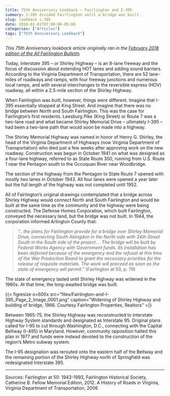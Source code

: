 ```yaml
---
title: 75th Anniversary Lookback — Fairlington and I-395
summary: I-395 divided Fairlington until a bridge was built.
slug: lookback i-395
date: 2018-02-01T07:00:00-05:00
categories: ["Articles"]
tags: ["75th Anniversary Lookback"]
---
```


*This 75th Anniversary lookback article originally ran in the [February 2018 edition of the All Fairlington Bulletin](http://www.fca-fairlington.org/wp-content/uploads/february_2018_afb.pdf#page=11).*

Today, Interstate 395 – or Shirley Highway – is an 8-lane freeway and the focus of discussion about extending HOT lanes and adding sound barriers. According to the Virginia Department of Transportation, there are 52 lane-miles of roadways and ramps, with four freeway junctions and numerous local ramps, and with several interchanges to the reversible express (HOV) roadway, all within a 2.5-mile section of the Shirley Highway.

When Fairlington was built, however, things were different. Imagine that I-395 essentially stopped at King Street. And imagine that there was no bridge between North and South Fairlington. This was the case for Fairlington’s first residents. Leesburg Pike (King Street) or Route 7 was a two-lane road and what became Shirley Memorial Drive – ultimately I-395 – had been a two-lane path that would soon be made into a highway.

The Shirley Memorial Highway was named in honor of Henry G. Shirley, the head of the Virginia Department of Highways (now Virginia Department of Transportation) who died just a few weeks after approving work on the new roadway. Construction was begun in October 1941 on what was designed as a four-lane highway, referred to as State Route 350, running from U.S. Route 1 near the Pentagon south to the Occoquan River near Woodbridge.

The section of the highway from the Pentagon to State Route 7 opened with mostly two lanes in October 1943. All four lanes were opened a year later but the full length of the highway was not completed until 1952.

All of Fairlington’s original drawings contemplated that a bridge across Shirley Highway would connect North and South Fairlington and would be built at the same time as the community and the highway were being constructed. The Defense Homes Corporation, which built Fairlington, conveyed the necessary land, but the bridge was not built. In 1944, the corporation informed Arlington County that:

> *“…the plans for Fairlington provide for a bridge over Shirley Memorial Drive, connecting South Abingdon in the North side with 34th Street South in the South side of the project…. The bridge will be built by Federal Works Agency with Government funds. Its installation has been deferred because of the emergency and the refusal at this time of the War Production Board to grant the necessary priorities for the release of requisite materials. The work will proceed as soon as the state of emergency will permit.”* (Fairlington at 50, p. 79)

The state of emergency lasted until Shirley Highway was widened in the 1960s. At that time, the long-awaited bridge was built.

{{< figresize o=600x src="files/Fairlington-and-I-395_Page_2_Image_0001.png" caption="Widening of Shirley Highway and building of bridge, 1966. Courtesy Fairlington Properties, Realtors" >}}

Between 1965-75, the Shirley Highway was reconstructed to Interstate Highway System standards and designated as Interstate 95. Original plans called for I-95 to cut through Washington, D.C., connecting with the Capital Beltway (I-495) in Maryland. However, community opposition halted this plan in 1977 and funds were instead devoted to the construction of the region’s Metro subway system.

The I-95 designation was rerouted onto the eastern half of the Beltway and the remaining portion of the Shirley Highway north of Springfield was redesignated Interstate 395.

---

Sources: Fairlington at 50: 1943-1993, Fairlington Historical Society, Catherine B. Fellow Memorial Edition, 2012. A History of Roads in Virginia, Virginia Department of Transportation, 2006
